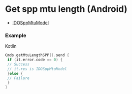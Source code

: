 # Get spp mtu length (Android) 

* [IDOSppMtuModel](../model/IDOSppMtuModel.md)

### Example 

Kotlin

```kotlin
Cmds.getMtuLengthSPP().send { 
 if (it.error.code == 0) {
 // Success
 // it.res is IDOSppMtuModel
 }else {
 // Failure
 }
}
```

